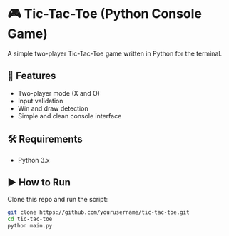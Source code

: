 # 🎮 Tic-Tac-Toe (Python Console Game)

A simple two-player Tic-Tac-Toe game written in Python for the terminal.

## 🚀 Features

- Two-player mode (X and O)
- Input validation
- Win and draw detection
- Simple and clean console interface

## 🛠️ Requirements

- Python 3.x

## ▶️ How to Run

Clone this repo and run the script:

```bash
git clone https://github.com/yourusername/tic-tac-toe.git
cd tic-tac-toe
python main.py
